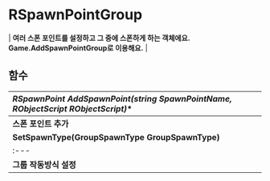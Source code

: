 # **RSpawnPointGroup**

| **여러 스폰 포인트를 설정하고 그 중에 스폰하게 하는 객체에요. Game.AddSpawnPointGroup로 이용해요.** |
## **함수**

| **RSpawnPoint AddSpawnPoint(string SpawnPointName, RObjectScript* RObjectScript)** |
| :--- |
| **스폰 포인트 추가** |
| **SetSpawnType(GroupSpawnType GroupSpawnType)** |
| :--- |
| **그룹 작동방식 설정** |
